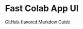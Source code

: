 # Fast Colab App UI 
[GitHub-flavored Markdow Guide](https://guides.github.com/features/mastering-markdown/)